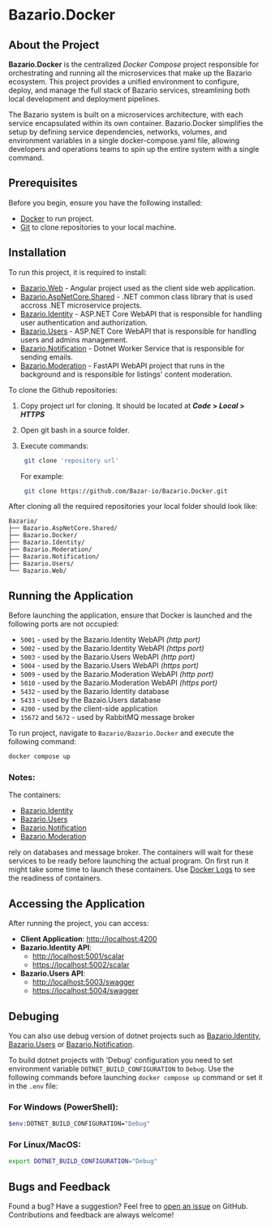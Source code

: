 # Bazario.Docker

## About the Project

**Bazario.Docker** is the centralized _Docker Compose_ project responsible for orchestrating and running all the microservices that make up the Bazario ecosystem. This project provides a unified environment to configure, deploy, and manage the full stack of Bazario services, streamlining both local development and deployment pipelines.

The Bazario system is built on a microservices architecture, with each service encapsulated within its own container. Bazario.Docker simplifies the setup by defining service dependencies, networks, volumes, and environment variables in a single docker-compose.yaml file, allowing developers and operations teams to spin up the entire system with a single command.

## Prerequisites

Before you begin, ensure you have the following installed:

- [Docker](https://www.docker.com/get-started) to run project.
- [Git](https://git-scm.com/downloads) to clone repositories to your local machine.

## Installation

To run this project, it is required to install:

- [Bazario.Web](https://github.com/Bazar-io/Bazario.Web) - Angular project used as the client side web application.
- [Bazario.AspNetCore.Shared](https://github.com/Bazar-io/Bazario.AspNetCore.Shared) - .NET common class library that is used accross .NET microservice projects.
- [Bazario.Identity](https://github.com/Bazar-io/Bazario.Identity) - ASP.NET Core WebAPI that is responsible for handling user authentication and authorization.
- [Bazario.Users](https://github.com/Bazar-io/Bazario.Users) - ASP.NET Core WebAPI that is responsible for handling users and admins management.
- [Bazario.Notification](https://github.com/Bazar-io/Bazario.Notification) - Dotnet Worker Service that is responsible for sending emails.
- [Bazario.Moderation](https://github.com/Bazar-io/Bazario.Moderation) - FastAPI WebAPI project that runs in the background and is responsible for listings' content moderation.

To clone the Github repositories:

1. Copy project url for cloning. It should be located at **_Code_ > _Local_ > _HTTPS_**
2. Open git bash in a source folder.
3. Execute commands:

   ```sh
    git clone 'repository url'
   ```

   For example:

   ```sh
    git clone https://github.com/Bazar-io/Bazario.Docker.git
   ```

After cloning all the required repositories your local folder should look like:

```
Bazario/
├── Bazario.AspNetCore.Shared/
├── Bazario.Docker/
├── Bazario.Identity/
├── Bazario.Moderation/
├── Bazario.Notification/
├── Bazario.Users/
└── Bazario.Web/
```

## Running the Application

Before launching the application, ensure that Docker is launched and the following ports are not occupied:

- `5001` - used by the Bazario.Identity WebAPI _(http port)_
- `5002` - used by the Bazario.Identity WebAPI _(https port)_
- `5003` - used by the Bazario.Users WebAPI _(http port)_
- `5004` - used by the Bazario.Users WebAPI _(https port)_
- `5009` - used by the Bazario.Moderation WebAPI _(http port)_
- `5010` - used by the Bazario.Moderation WebAPI _(https port)_
- `5432` - used by the Bazario.Identity database
- `5433` - used by the Bazaio.Users database
- `4200` - used by the client-side application
- `15672` and `5672` - used by RabbitMQ message broker

To run project, navigate to `Bazario/Bazario.Docker` and execute the following command:

```sh
docker compose up
```

### Notes:

The containers:

- [Bazario.Identity](https://github.com/Bazar-io/Bazario.Identity)
- [Bazario.Users](https://github.com/Bazar-io/Bazario.Users)
- [Bazario.Notification](https://github.com/Bazar-io/Bazario.Notification)
- [Bazario.Moderation](https://github.com/Bazar-io/Bazario.Moderation)

rely on databases and message broker. The containers will wait for these services to be ready before launching the actual program. On first run it might take some time to launch these containers. Use [Docker Logs](https://docs.docker.com/reference/cli/docker/container/logs/) to see the readiness of containers.

## Accessing the Application

After running the project, you can access:

- **Client Application**: [http://localhost:4200](http://localhost:4200)
- **Bazario.Identity API**:
  - [http://localhost:5001/scalar](http://localhost:5001/scalar)
  - [https://localhost:5002/scalar](https://localhost:5002/scalar)
- **Bazario.Users API**:
  - [http://localhost:5003/swagger](http://localhost:5003/swagger)
  - [https://localhost:5004/swagger](https://localhost:5004/swagger)

## Debuging

You can also use debug version of dotnet projects such as [Bazario.Identity](https://github.com/Bazar-io/Bazario.Identity), [Bazario.Users](https://github.com/Bazar-io/Bazario.Users) or [Bazario.Notification](https://github.com/Bazar-io/Bazario.Notification).

To build dotnet projects with 'Debug' configuration you need to set environment variable `DOTNET_BUILD_CONFIGURATION` to `Debug`. Use the following commands before launching `docker compose up` command or set it in the `.env` file:

### For Windows (PowerShell):

```bash
$env:DOTNET_BUILD_CONFIGURATION="Debug"
```

### For Linux/MacOS:

```bash
export DOTNET_BUILD_CONFIGURATION="Debug"
```

## Bugs and Feedback

Found a bug? Have a suggestion? Feel free to [open an issue](https://github.com/Bazar-io/Bazario.Docker/issues) on GitHub. Contributions and feedback are always welcome!

